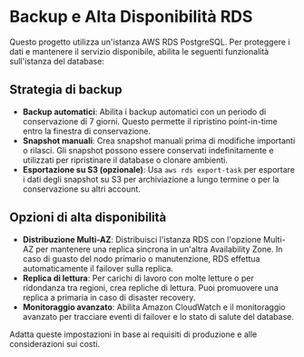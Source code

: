 # Backup e Alta Disponibilità RDS

Questo progetto utilizza un'istanza AWS RDS PostgreSQL. Per proteggere i dati e mantenere il servizio disponibile, abilita le seguenti funzionalità sull'istanza del database:

## Strategia di backup
- **Backup automatici**: Abilita i backup automatici con un periodo di conservazione di 7 giorni. Questo permette il ripristino point-in-time entro la finestra di conservazione.
- **Snapshot manuali**: Crea snapshot manuali prima di modifiche importanti o rilasci. Gli snapshot possono essere conservati indefinitamente e utilizzati per ripristinare il database o clonare ambienti.
- **Esportazione su S3 (opzionale)**: Usa `aws rds export-task` per esportare i dati degli snapshot su S3 per archiviazione a lungo termine o per la conservazione su altri account.

## Opzioni di alta disponibilità
- **Distribuzione Multi-AZ**: Distribuisci l'istanza RDS con l'opzione Multi-AZ per mantenere una replica sincrona in un'altra Availability Zone. In caso di guasto del nodo primario o manutenzione, RDS effettua automaticamente il failover sulla replica.
- **Replica di lettura**: Per carichi di lavoro con molte letture o per ridondanza tra regioni, crea repliche di lettura. Puoi promuovere una replica a primaria in caso di disaster recovery.
- **Monitoraggio avanzato**: Abilita Amazon CloudWatch e il monitoraggio avanzato per tracciare eventi di failover e lo stato di salute del database.

Adatta queste impostazioni in base ai requisiti di produzione e alle considerazioni sui costi.
